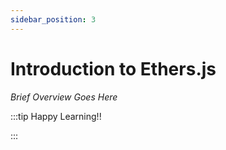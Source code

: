 ```yaml
---
sidebar_position: 3
---
```


# Introduction to Ethers.js

_Brief Overview Goes Here_

:::tip Happy Learning!!

<QuestButton text="Go To Quest" link="https://app.stackup.dev/quest_page/introduction-to-ethersjs" />

:::
